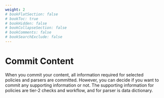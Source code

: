 ```yaml
---
weight: 2
# bookFlatSection: false
# bookToc: true
# bookHidden: false
# bookCollapseSection: false
# bookComments: false
# bookSearchExclude: false
---
```


# Commit Content
When you commit your content, all information required for selected policies and parsers are committed. However, you can decide if you want to commit any supporting information or not. The supporting information for policies are tier-2 checks and workflow, and for parser is data dictionary.


